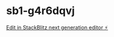 # sb1-g4r6dqvj

[Edit in StackBlitz next generation editor ⚡️](https://stackblitz.com/~/github.com/faheem183/sb1-g4r6dqvj)